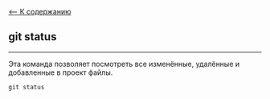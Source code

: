 [<-- К содержанию](readme.md)

## git status
---

Эта команда позволяет посмотреть все изменённые, удалённые и добавленные в проект файлы.

```
git status
```